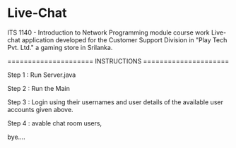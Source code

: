 # Live-Chat

ITS 1140 - Introduction to Network Programming module course work 
Live-chat application developed for the Customer Support Division 
in "Play Tech Pvt. Ltd." a gaming store in Srilanka.

===================== INSTRUCTIONS =====================

Step 1 : Run Server.java

Step 2 : Run the Main

Step 3 : Login using their usernames and user details of the available user accounts given above.

Step 4 : avable chat room users, 

bye....

